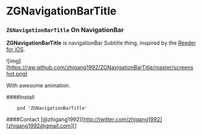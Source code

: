 ZGNavigationBarTitle
====================


### `ZGNavigationBarTitle` On NavigationBar

**ZGNavigationBarTitle** is navigationBar Subtitle thing, inspired by the [Reeder for iOS](http://reederapp.com/iphone/).

![img][https://raw.github.com/zhigang1992/ZGNavigationBarTitle/master/screenshot.png]

With awesome animation.

####Install
```
	pod 'ZGNavigationBarTitle'
```

####Contact
[@zhigang1992][http://twitter.com/zhigang1992]
[zhigang1992@gmail.com][]